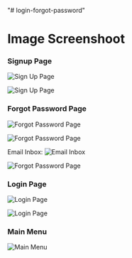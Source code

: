 "# login-forgot-password" 

# Image Screenshoot 

### Signup Page
![Sign Up Page](img/signup-1.jpg "Sign Up Page")

![Sign Up Page](img/signup-2.jpg "Sign Up Page")


### Forgot Password Page
![Forgot Password Page](img/forgot-password-1.jpg "Forgot Password Page")

![Forgot Password Page](img/forgot-password-2.jpg "Forgot Password Page")

Email Inbox:
![Email Inbox](img/forgot-password-3.jpg "Email Inbox")

![Forgot Password Page](img/forgot-password-4.jpg "Forgot Password Page")


### Login Page
![Login Page](img/login-1.jpg "Login Page")

![Login Page](img/login-2.jpg "Login Page")


### Main Menu
![Main Menu](img/main-menu.jpg "Main Menu")